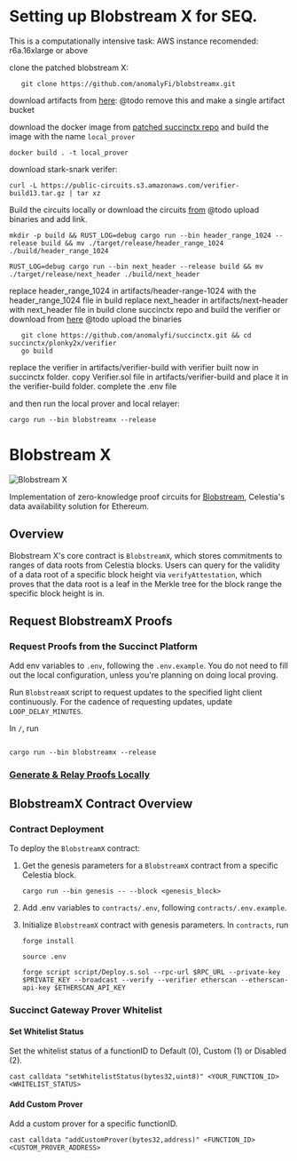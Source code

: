 # Setting up Blobstream X for SEQ.

This is a computationally intensive task:
AWS instance recomended: r6a.16xlarge or above

clone the patched blobstream X:
```shell
   git clone https://github.com/anomalyFi/blobstreamx.git
```
download artifacts from [here](https://hackmd.io/@succinctlabs/HJE7XRrup#Download-Blobstream-X-Plonky2x-Circuits): @todo remove this and make a single artifact bucket

download the docker image from [patched succinctx repo](https://github.com/AnomalyFi/succinctx/blob/main/client/src/Dockerfile) and build the image with the name `local_prover`
```shell 
docker build . -t local_prover
```
download stark-snark verifer: 
```shell
curl -L https://public-circuits.s3.amazonaws.com/verifier-build13.tar.gz | tar xz
```
Build the circuits locally or download the circuits [from]() @todo upload binaries and add link.
```shell
mkdir -p build && RUST_LOG=debug cargo run --bin header_range_1024 --release build && mv ./target/release/header_range_1024 ./build/header_range_1024

RUST_LOG=debug cargo run --bin next_header --release build && mv ./target/release/next_header ./build/next_header
```
replace header_range_1024 in artifacts/header-range-1024 with the header_range_1024 file in build
replace next_header in artifacts/next-header with next_header file in build
clone succinctx repo and build the verifier or download from [here]() @todo upload the binaries
```shell
   git clone https://github.com/anomalyfi/succinctx.git && cd succinctx/plonky2x/verifier
   go build
```
replace the verifier in artifacts/verifier-build with verifier built now in succinctx folder.
copy Verifier.sol file in artifacts/verifier-build and place it in the verifier-build folder.
complete the .env file

and then run the local prover and local relayer:
```shell
cargo run --bin blobstreamx --release
```
# Blobstream X

![Blobstream X](https://pbs.twimg.com/media/F85boT-bYAAF1hM?format=jpg&name=4096x4096)

Implementation of zero-knowledge proof circuits for [Blobstream](https://docs.celestia.org/developers/blobstream), Celestia's data availability solution for Ethereum.

## Overview

Blobstream X's core contract is `BlobstreamX`, which stores commitments to ranges of data roots from Celestia blocks. Users can query for the validity of a data root of a specific block height via `verifyAttestation`, which proves that the data root is a leaf in the Merkle tree for the block range the specific block height is in.

## Request BlobstreamX Proofs

### Request Proofs from the Succinct Platform

Add env variables to `.env`, following the `.env.example`. You do not need to fill out the local configuration, unless you're planning on doing local proving.

Run `BlobstreamX` script to request updates to the specified light client continuously. For the cadence of requesting updates, update `LOOP_DELAY_MINUTES`.

In `/`, run

```

cargo run --bin blobstreamx --release

```

### [Generate & Relay Proofs Locally](https://hackmd.io/@succinctlabs/HJE7XRrup)

## BlobstreamX Contract Overview

### Contract Deployment

To deploy the `BlobstreamX` contract:

1. Get the genesis parameters for a `BlobstreamX` contract from a specific Celestia block.

   ```shell
   cargo run --bin genesis -- --block <genesis_block>
   ```

2. Add .env variables to `contracts/.env`, following `contracts/.env.example`.
3. Initialize `BlobstreamX` contract with genesis parameters. In `contracts`, run

   ```shell
   forge install

   source .env

   forge script script/Deploy.s.sol --rpc-url $RPC_URL --private-key $PRIVATE_KEY --broadcast --verify --verifier etherscan --etherscan-api-key $ETHERSCAN_API_KEY
   ```

### Succinct Gateway Prover Whitelist

#### Set Whitelist Status

Set the whitelist status of a functionID to Default (0), Custom (1) or Disabled (2).

```shell
cast calldata "setWhitelistStatus(bytes32,uint8)" <YOUR_FUNCTION_ID> <WHITELIST_STATUS>
```

#### Add Custom Prover

Add a custom prover for a specific functionID.

```shell
cast calldata "addCustomProver(bytes32,address)" <FUNCTION_ID> <CUSTOM_PROVER_ADDRESS>
```
